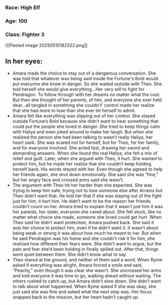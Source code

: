 ### Race: High Elf
### Age: 100
### Class: Fighter 3


![[Pasted image 20250510182322.png]]

## In her eyes:
- Amara made the choice to stay out of a dangerous conversation. She was told that whatever was being said inside the Fortune's Bold would put everyone she knew in danger. So she waited outside with Theo. She told herself she would give everything...Her very will to fight for Pendragon. To follow through with her dreams no matter what the cost. But then she thought of her parents, of him, and everyone she ever held dear...all tangled in something she couldn't' control made her realize that she had more to lose than she ever let herself to admit.
- Amara felt like everything was slipping out of her control. She stayed outside Fortune’s Bold because she didn’t want to hear something that could put the people she loved in danger. She tried to keep things calm with Haliya and even joked around to make her laugh. But when she realized the person she had been talking to wasn’t really Haliya, her heart sank. She was scared not for herself, but for Theo, for her family, and for everyone involved. She acted fast, drawing her sword and demanding answers. When she found the real Haliya, she felt a mix of relief and guilt. Later, when she argued with Theo, it hurt. She wanted to protect him, but he made her realize that she couldn’t keep holding herself back. His words stayed with her. Even though she agreed to help her friends again, she shut down emotionally. She said she was “fine,” but her angry face and crossed arms said she wasn’t.
- The argument with Theo hit her harder than she expected. She was trying to keep him safe, trying not to lose someone else after Arranis but Theo didn’t want that. He told her that if she was staying out of the fight just for him, it hurt him. He didn’t want to be the reason her friends couldn’t count on her. Amara tried to explain that it wasn’t just him it was her parents, her sister, everyone she cared about. She felt stuck, like no matter what choice she made, someone she loved could get hurt. When Theo said he didn’t want protection, Amara pushed back. She said it _was_ her choice to protect him, even if he didn’t want it. It wasn’t about being weak or strong it was about how much he meant to her. But when he said Pendragon was his home and she couldn’t risk it for him, she realized how different their fears were. She didn’t want to argue, but the pain and fear she’d been holding in finally spilled out. After that, things went quiet between them. She didn’t know what to say.
- Theo stared at the ground, and neither of them said a word. When Ryme asked if everything was alright, Amara forced a smile and said, “Peachy,” even though it was clear she wasn’t. She uncrossed her arms and told everyone it was time to go, walking ahead without waiting. The others rushed to catch up, but Amara didn’t slow down. She didn’t want to talk about what happened. When Ryme asked if she was okay, she just said she was fine and asked what the next step was. Her focus snapped back to the mission, but her heart hadn’t caught up.